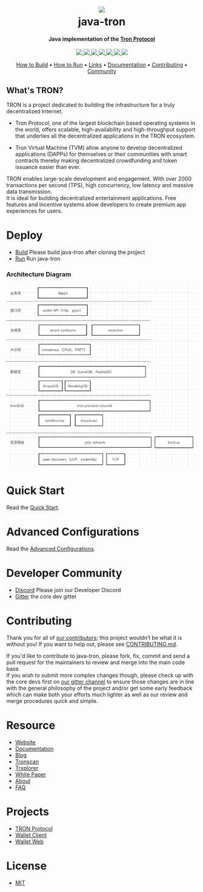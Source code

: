 <h1 align="center">
  <br>
  <img width=20% src="https://github.com/tronprotocol/wiki/blob/master/images/java-tron.jpg?raw=true">
  <br>
  java-tron
  <br>
</h1>

<h4 align="center">
  Java implementation of the <a href="https://tron.network">Tron Protocol</a>
</h4>


<p align="center">
  <a href="https://discord.gg/GsRgsTD">
    <img src="https://img.shields.io/badge/chat-on%20discord-brightgreen.svg">
  </a>
    
  <a href="https://travis-ci.org/tronprotocol/java-tron">
    <img src="https://travis-ci.org/tronprotocol/java-tron.svg?branch=develop">
  </a>
  
  <a href="https://codecov.io/gh/tronprotocol/java-tron">
    <img src="https://codecov.io/gh/tronprotocol/java-tron/branch/develop/graph/badge.svg" />
  </a>
  
  <a href="https://github.com/tronprotocol/java-tron/issues">
    <img src="https://img.shields.io/github/issues/tronprotocol/java-tron.svg">
  </a>
  
  <a href="https://github.com/tronprotocol/java-tron/pulls">
    <img src="https://img.shields.io/github/issues-pr/tronprotocol/java-tron.svg">
  </a>
  
  <a href="https://github.com/tronprotocol/java-tron/graphs/contributors"> 
    <img src="https://img.shields.io/github/contributors/tronprotocol/java-tron.svg">
  </a>
  
  <a href="LICENSE">
    <img src="https://img.shields.io/github/license/tronprotocol/java-tron.svg">
  </a>
</p>

<p align="center">
  <a href="#how-to-build">How to Build</a> •
  <a href="#running">How to Run</a> •
  <a href="#links">Links</a> •
  <a href="http://developers.tron.network">Documentation</a> •
  <a href="CONTRIBUTING.md">Contributing</a> •
  <a href="#community">Community</a>
</p>

## What's TRON?

TRON is a project dedicated to building the infrastructure for a truly decentralized Internet.    


* Tron Protocol, one of the largest blockchain based operating systems in the world, offers scalable, high-availability and high-throughput support that underlies all the decentralized applications in the TRON ecosystem. 

* Tron Virtual Machine (TVM) allow anyone to develop decentralized applications (DAPPs) for themselves or their communities with smart contracts thereby making decentralized crowdfunding and token issuance easier than ever.

TRON enables large-scale development and engagement. With over 2000 transactions per second (TPS), high concurrency, low latency and massive data transmission.  
It is ideal for building decentralized entertainment applications. Free features and incentive systems allow developers to create premium app experiences for users.


# Deploy
* [Build](https://github.com/tronprotocol/java-tron/blob/fixReadMe/build.md) Please build java-tron after cloning the project  
* [Run](https://github.com/tronprotocol/java-tron/blob/fixReadMe/run.md) Run java-tron

### Architecture Diagram
![](./docs/images/architecture_diagram.png)

# Quick Start

Read the [Quick Start](https://developers.tron.network/docs/getting-started-1).

# Advanced Configurations

Read the [Advanced Configurations](src/main/java/org/tron/core/config/README.md).

# Developer Community

* [Discord](https://discord.gg/GsRgsTD) Please join our Developer Discord
* [Gitter](https://gitter.im/tronprotocol/allcoredev) the core dev gitter

# Contributing
Thank you for all of [our contributors](https://github.com/tronprotocol/java-tron/graphs/contributors); this project wouldn’t be what it is without you! If you want to help out, please see [CONTRIBUTING.md](CONTRIBUTING.md).

If you'd like to contribute to java-tron, please fork, fix, commit and send a pull request for the maintainers to review and merge into the main code base.   
If you wish to submit more complex changes though, please check up with the core devs first on [our gitter channel](https://gitter.im/tronprotocol/allcoredev) to ensure those changes are 
in line with the general philosophy of the project and/or get some early feedback which can make both your efforts much lighter as well as our review and merge procedures quick and simple.

# Resource
* [Website](https://tron.network/)
* [Documentation](http://developers.tron.network)
* [Blog](https://tronprotocol.github.io/tron-blog/)
* [Tronscan](https://tronscan.org/)
* [Trxplorer](https://www.trxplorer.io/)
* [White Paper](https://tron.network/resources?lng=&name=1)
* [About](https://tron.network/about)
* [FAQ](https://tron.network/faq)

# Projects
* [TRON Protocol](https://github.com/tronprotocol/protocol)
* [Wallet Client](https://github.com/tronprotocol/wallet-cli)
* [Wallet Web](https://github.com/tronprotocol/wallet-web)

# License
* [MIT](https://github.com/tronprotocol/java-tron/blob/master/LICENSE)
